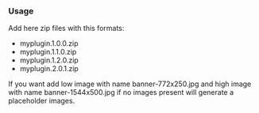 ### Usage

Add here zip files with this formats:

- myplugin.1.0.0.zip
- myplugin.1.1.0.zip
- myplugin.1.2.0.zip
- myplugin.2.0.1.zip

If you want add low image with name banner-772x250.jpg and high image with name banner-1544x500.jpg if no images present will generate a placeholder images.